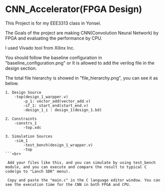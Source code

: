# CNN_Accelerator(FPGA Design)



This Project is for my EEE3313 class in Yonsei.

The Goals of the project are making CNN(Convolution Neural Network) by FPGA and evaluating the performance by CPU.

I used Vivado tool from Xilinx Inc.

You should follow the baseline configuration in "baseline_configuration.png" or It is allowed to add the verilog file in the design section.

The total file hierarchy is showed in "file_hierarchy.png", you can see it as below.


```
1. Design Source
    -top(design_1_warpper.v)
        -p_1: vector_add(vector_add.v)
        -sf_1: start_end(start_end.v)
        -design_1_i : design_1(design_1.bd)
    
2. Constraints
    -constrs_1
        -top.xdc
   
3. Simulation Sources
    -sim_1
        -test_bench(design_1_wrapper.v)
        -top
```<br>
       
 Add your files like this, and you can simulate by using test_bench module, and you can execute and compare the result to typical C code(go to "Lanch SDK" menu).
 
 Copy and paste the "main.c" in the C language editor window. You can see the execution time for the CNN in both FPGA and CPU.
